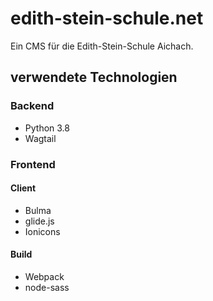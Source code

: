 # edith-stein-schule.net
Ein CMS für die Edith-Stein-Schule Aichach.

## verwendete Technologien

### Backend
* Python 3.8
* Wagtail

### Frontend

#### Client
* Bulma
* glide.js
* Ionicons

#### Build
* Webpack
* node-sass

